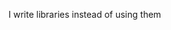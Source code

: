 I write libraries instead of using them

<!--- -👋 Hi, I’m muffinshades
- 👀 I’m interested in computer science and electrical engineering
- 🌱 I’m currently learning / improving on le C/C++ skills
- 💞️ I’m looking to collaborate on Video Games
- 📫 How to reach me:
-     Instagram: @muffinshades
-     Twitter: @muffinshades
-     Discord: @muffinshades--->

<!---
MuffinShades/MuffinShades is a ✨ special ✨ repository because its `README.md` (this file) appears on your GitHub profile.
You can click the Preview link to take a look at your changes.
--->
